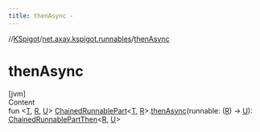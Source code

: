 ```yaml
---
title: thenAsync -
---
```

//[KSpigot](../index.md)/[net.axay.kspigot.runnables](index.md)/[thenAsync](then-async.md)



# thenAsync  
[jvm]  
Content  
fun <[T](then-async.md), [R](then-async.md), [U](then-async.md)> [ChainedRunnablePart](-chained-runnable-part/index.md)<[T](then-async.md), [R](then-async.md)>.[thenAsync](then-async.md)(runnable: ([R](then-async.md)) -> [U](then-async.md)): [ChainedRunnablePartThen](-chained-runnable-part-then/index.md)<[R](then-async.md), [U](then-async.md)>  



